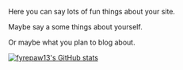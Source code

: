 Here you can say lots of fun things about your site.

Maybe say a some things about yourself.

Or maybe what you plan to blog about.

[![fyrepaw13's GitHub stats](https://github-readme-stats.vercel.app/api?username=fyrepaw13)](https://github.com/anuraghazra/github-readme-stats)
